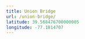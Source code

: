 ```yaml
---
title: Union Bridge
url: /union-bridge/
latitude: 39.568476700000005
longitude: -77.1814707
---
```

